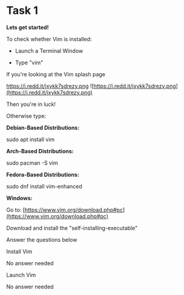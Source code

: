 # Task 1

**Lets get started!**

To check whether Vim is installed:

- Launch a Terminal Window

- Type "vim"

If you're looking at the Vim splash page

https://i.redd.it/jxykk7sdrezy.png
![https://i.redd.it/jxykk7sdrezy.png](https://i.redd.it/jxykk7sdrezy.png)

Then you're in luck!

Otherwise type:

**Debian-Based Distributions:**

sudo apt install vim

**Arch-Based Distributions:**

sudo pacman -S vim

**Fedora-Based Distributions:**

sudo dnf install vim-enhanced

**Windows:**

Go to: [https://www.vim.org/download.php#pc](https://www.vim.org/download.php#pc)

Download and install the "self-installing-executable"

Answer the questions below

Install Vim

No answer needed

Launch Vim

No answer needed
